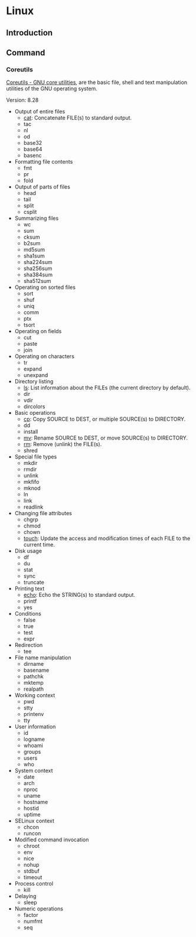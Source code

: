 # Linux

## Introduction

## Command

### Coreutils

[Coreutils - GNU core utilities](https://www.gnu.org/software/coreutils/),  are the basic file, shell and text manipulation utilities of the GNU operating system.

Version: 8.28

* Output of entire files
    * [cat](./Command/cat.md): Concatenate FILE(s) to standard output.
    * tac
    * nl
    * od
    * base32
    * base64
    * basenc
* Formatting file contents
    * fmt
    * pr
    * fold
* Output of parts of files
    * head
    * tail
    * split
    * csplit
* Summarizing files
    * wc
    * sum
    * cksum
    * b2sum
    * md5sum
    * sha1sum
    * sha224sum
    * sha256sum
    * sha384sum
    * sha512sum
* Operating on sorted files
    * sort
    * shuf
    * uniq
    * comm
    * ptx
    * tsort
* Operating on fields
    * cut
    * paste
    * join
* Operating on characters
    * tr
    * expand
    * unexpand
* Directory listing
    * [ls](./Command/ls.md): List information about the FILEs (the current directory by default).
    * dir
    * vdir
    * dircolors
* Basic operations
    * [cp](./Command/cp.md): Copy SOURCE to DEST, or multiple SOURCE(s) to DIRECTORY.
    * dd
    * install
    * [mv](./Command/mv.md): Rename SOURCE to DEST, or move SOURCE(s) to DIRECTORY.
    * [rm](./Command/rm.md): Remove (unlink) the FILE(s).
    * shred
* Special file types
    * mkdir
    * rmdir
    * unlink
    * mkfifo
    * mknod
    * ln
    * link
    * readlink
* Changing file attributes
    * chgrp
    * chmod
    * chown
    * [touch](./Command/touch.md): Update the access and modification times of each FILE to the current time.
* Disk usage
    * df
    * du
    * stat
    * sync
    * truncate
* Printing text
    * [echo](./Command/echo.md): Echo the STRING(s) to standard output.
    * printf
    * yes
* Conditions
    * false
    * true
    * test
    * expr
* Redirection
    * tee
* File name manipulation
    * dirname
    * basename
    * pathchk
    * mktemp
    * realpath
* Working context
    * pwd
    * stty
    * printenv
    * tty
* User information
    * id
    * logname
    * whoami
    * groups
    * users
    * who
* System context
    * date
    * arch
    * nproc
    * uname
    * hostname
    * hostid
    * uptime
* SELinux context
    * chcon
    * runcon
* Modified command invocation
    * chroot
    * env
    * nice
    * nohup
    * stdbuf
    * timeout
* Process control
    * kill
* Delaying
    * sleep
* Numeric operations
    * factor
    * numfmt
    * seq